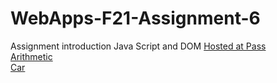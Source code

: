 # WebApps-F21-Assignment-6
Assignment introduction Java Script and DOM
[Hosted at Pass](https://44-563-webapps-f21.github.io/webapps-f21-assignment-6-rikeshg/pass.html)<br>
[Arithmetic](https://44-563-webapps-f21.github.io/webapps-f21-assignment-6-rikeshg/arithmetic.html)<br>
[Car](https://44-563-webapps-f21.github.io/webapps-f21-assignment-6-rikeshg/car.html)
